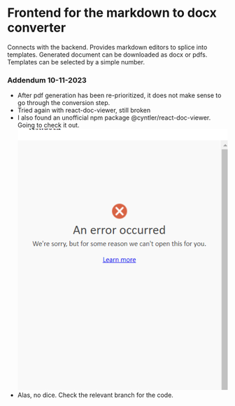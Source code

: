 # Frontend for the markdown to docx converter
Connects with the backend. Provides markdown editors to splice into templates.
Generated document can be downloaded as docx or pdfs. Templates can be selected by a simple number.

### Addendum 10-11-2023
- After pdf generation has been re-prioritized, it does not make sense to go through the conversion step.
- Tried again with react-doc-viewer, still broken
- I also found an unofficial npm package @cyntler/react-doc-viewer. Going to check it out.
![Alt text](docviewer_test.png)
- Alas, no dice. Check the relevant branch for the code.
